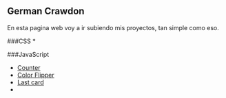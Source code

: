 ## German Crawdon

En esta pagina web voy a ir subiendo mis proyectos, tan simple como eso.

###CSS
*

###JavaScript
* [Counter](http://crawdon.github.io/Counter.html)
* [Color Flipper](http://crawdon.github.io/Color-fliper.html)
* [Last card](http://crawdon.github.io/Last-card.html)
*

